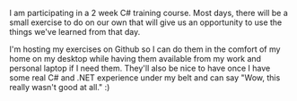 I am participating in a 2 week C# training course.  Most days, there will be a
small exercise to do on our own that will give us an opportunity to use the
things we've learned from that day.

I'm hosting my exercises on Github so I can do them in the comfort of my home
on my desktop while having them available from my work and personal laptop
if I need them.  They'll also be nice to have once I have some real 
C# and .NET experience under my belt and can say "Wow, this really wasn't
good at all."  :)